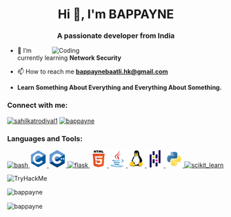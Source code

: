 [![]()](https://github.com/BAPPAYNE)
<h1 align="center">Hi 👋, I'm BAPPAYNE</h1>


<h3 align="center">A passionate developer from India</h3>
<p align="left"> <img align="right" alt="Coding" width="400" src="https://external-content.duckduckgo.com/iu/?u=https%3A%2F%2Ftse1.mm.bing.net%2Fth%3Fid%3DOIP.5CZwLt-HSxgaztHi-lxs3gHaFj%26pid%3DApi&f=1&ipt=598084ce3026aac1a31fcf23c80b137d5d4903ff98c809327d789fae2c570806&ipo=images" alt="bappayne" /> </p>

- 🌱 I’m currently learning **Network Security**

- 📫 How to reach me **bappaynebaatli.hk@gmail.com**

- **Learn Something About Everything and Everything About Something.**

<h3 align="left">Connect with me:</h3>
<p align="left">
<a href="https://www.hackerrank.com/sahilkatrodiyal1" target="blank"><img align="center" src="https://raw.githubusercontent.com/rahuldkjain/github-profile-readme-generator/master/src/images/icons/Social/hackerrank.svg" alt="sahilkatrodiyal1" height="30" width="40" /></a>
<a href="https://www.leetcode.com/bappayne" target="blank"><img align="center" src="https://raw.githubusercontent.com/rahuldkjain/github-profile-readme-generator/master/src/images/icons/Social/leet-code.svg" alt="bappayne" height="30" width="40" /></a>
</p>

<h3 align="left">Languages and Tools:</h3>
<p align="left"> <a href="https://www.gnu.org/software/bash/" target="_blank" rel="noreferrer"> <img src="https://www.vectorlogo.zone/logos/gnu_bash/gnu_bash-icon.svg" alt="bash" width="40" height="40"/> </a> <a href="https://www.cprogramming.com/" target="_blank" rel="noreferrer"> <img src="https://raw.githubusercontent.com/devicons/devicon/master/icons/c/c-original.svg" alt="c" width="40" height="40"/> </a> <a href="https://www.w3schools.com/cpp/" target="_blank" rel="noreferrer"> <img src="https://raw.githubusercontent.com/devicons/devicon/master/icons/cplusplus/cplusplus-original.svg" alt="cplusplus" width="40" height="40"/> </a> <a href="https://flask.palletsprojects.com/" target="_blank" rel="noreferrer"> <img src="https://www.vectorlogo.zone/logos/pocoo_flask/pocoo_flask-icon.svg" alt="flask" width="40" height="40"/> </a> <a href="https://www.w3.org/html/" target="_blank" rel="noreferrer"> <img src="https://raw.githubusercontent.com/devicons/devicon/master/icons/html5/html5-original-wordmark.svg" alt="html5" width="40" height="40"/> </a> <a href="https://www.java.com" target="_blank" rel="noreferrer"> <img src="https://raw.githubusercontent.com/devicons/devicon/master/icons/java/java-original.svg" alt="java" width="40" height="40"/> </a> <a href="https://www.linux.org/" target="_blank" rel="noreferrer"> <img src="https://raw.githubusercontent.com/devicons/devicon/master/icons/linux/linux-original.svg" alt="linux" width="40" height="40"/> </a> <a href="https://pandas.pydata.org/" target="_blank" rel="noreferrer"> <img src="https://raw.githubusercontent.com/devicons/devicon/2ae2a900d2f041da66e950e4d48052658d850630/icons/pandas/pandas-original.svg" alt="pandas" width="40" height="40"/> </a> <a href="https://www.python.org" target="_blank" rel="noreferrer"> <img src="https://raw.githubusercontent.com/devicons/devicon/master/icons/python/python-original.svg" alt="python" width="40" height="40"/> </a> <a href="https://scikit-learn.org/" target="_blank" rel="noreferrer"> <img src="https://upload.wikimedia.org/wikipedia/commons/0/05/Scikit_learn_logo_small.svg" alt="scikit_learn" width="40" height="40"/> </a> </p>
<img src="https://tryhackme-badges.s3.amazonaws.com/BAPPAYNE.png" onclick="https://tryhackme-badges.s3.amazonaws.com/BAPPAYNE.png" alt="TryHackMe">
<p><img align="center" src="https://github-readme-stats.vercel.app/api/top-langs?username=bappayne&show_icons=true&locale=en&layout=compact" alt="bappayne" /></p>

<p><img align="center" src="https://github-readme-streak-stats.herokuapp.com/?user=bappayne&" alt="bappayne" /></p>

